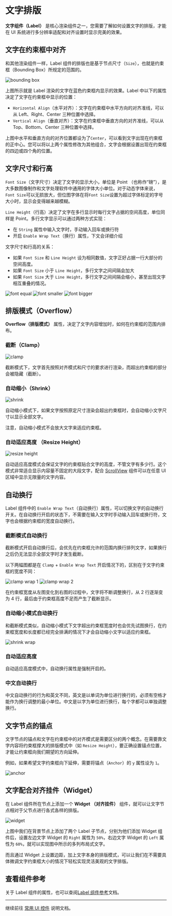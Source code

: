 # 文字排版

**文字组件（Label）** 是核心渲染组件之一，您需要了解如何设置文字的排版，才能在 UI 系统进行多分辨率适配和对齐设置时显示完美的效果。

## 文字在约束框中对齐

和其他渲染组件一样，Label 组件的排版也是基于节点尺寸（`Size`），也就是约束框（Bounding Box）所规定的范围的。

![bounding box](label-layout/label_in_boundingbox.jpg)

上图所示就是 Label 渲染的文字在蓝色约束框内显示的效果。Label 中以下的属性决定了文字在约束框中显示的位置：

- `Horizontal Align`（水平对齐）：文字在约束框中水平方向的对齐准线，可以从 Left、Right、Center 三种位置中选择。
- `Vertical Align`（垂直对齐）：文字在约束框中垂直方向的对齐准线，可以从 Top、Bottom、Center 三种位置中选择。

上图中水平和垂直方向的对齐位置都设为了`Center`，可以看到文字出现在约束框的正中心。您可以将以上两个属性修改为其他组合，文字会根据设置出现在约束框的四边或四个角的位置。

## 文字尺寸和行高

`Font Size`（文字尺寸）决定了文字的显示大小，单位是 Point （也称作“磅”），是大多数图像制作和文字处理软件中通用的字体大小单位。对于动态字体来说，`Font Size`可以无损放大，但位图字体在将`Font Size`设置为超过字体标定的字号大小时，显示会变得越来越模糊。

`Line Height`（行高）决定了文字在多行显示时每行文字占据的空间高度，单位同样是 Point。多行文字显示可以通过两种方式实现：

- 在 `String` 属性中输入文字时，手动输入回车或换行符
- 开启 `Enable Wrap Text`（换行）属性，下文会详细介绍

文字尺寸和行高的关系：

- 如果 `Font Size` 和 `Line Height` 设为相同数值，文字正好占据一行大部分的空间高度。
- 如果 `Font Size` 小于 `Line Height`，多行文字之间间隔会加大
- 如果 `Font Size` 大于 `Line Height`，多行文字之间间隔会缩小，甚至出现文字相互重叠的情况。

![font equal](label-layout/font_equal_line_height.jpg)  ![font smaller](label-layout/font_smaller.jpg)  ![font bigger](label-layout/font_bigger.jpg)

## 排版模式（Overflow）

**Overflow（排版模式）** 属性，决定了文字内容增加时，如何在约束框的范围内排布。

### 截断（Clamp）

![clamp](label-layout/clamp.jpg)

截断模式下，文字首先按照对齐模式和尺寸的要求进行渲染，而超出约束框的部分会被隐藏（截断）。

### 自动缩小（Shrink）

![shrink](label-layout/shrink.jpg)

自动缩小模式下，如果文字按照原定尺寸渲染会超出约束框时，会自动缩小文字尺寸以显示全部文字。

注意，自动缩小模式不会放大文字来适应约束框。

### 自动适应高度 （Resize Height）

![resize height](label-layout/resize_height.jpg)

自动适应高度模式会保证文字的约束框贴合文字的高度，不管文字有多少行。这个模式非常适合显示内容量不固定的大段文字，配合 [ScrollView](../components/scrollview.md) 组件可以在任意 UI 区域中显示无限量的文字内容。

## 自动换行

Label 组件中的 `Enable Wrap Text`（自动换行）属性，可以切换文字的自动换行开关。在自动换行开启的状态下，不需要在输入文字时手动输入回车或换行符，文字也会根据约束框的宽度自动换行。

### 截断模式自动换行

截断模式开启自动换行后，会优先在约束框允许的范围内换行排列文字，如果换行之后仍无法显示全部文字时才发生截断。

以下两幅图都是在 `Clamp` + `Enable Wrap Text` 开启情况下的，区别在于文字约束框的宽度不同：

![clamp wrap 1](label-layout/clamp_wrap1.jpg)  ![clamp wrap 2](label-layout/clamp_wrap2.jpg)

在约束框宽度从左图变化到右图的过程中，文字将不断调整换行，从 2 行逐渐变为 4 行，最后由于约束框高度不足而产生了截断显示。

### 自动缩小模式自动换行

和截断模式类似，自动缩小模式下文字超出约束框宽度时也会优先试图换行，在约束框宽度和长度都已经完全排满的情况下才会自动缩小文字以适应约束框。

![shrink wrap](label-layout/shrink_wrap.jpg)

### 自动适应高度

自动适应高度模式中，自动换行属性是强制开启的。

### 中文自动换行

中文自动换行的行为和英文不同，英文是以单词为单位进行换行的，必须有空格才能作为换行调整的最小单位。中文是以字为单位进行换行，每个字都可以单独调整换行。


## 文字节点的锚点

文字节点的锚点和文字在约束框中的对齐模式是需要区分的两个概念。在需要靠文字内容将约束框撑大的排版模式中（如 `Resize Height`），要正确设置锚点位置，才能让约束框向我们期望的方向延伸。

例如，如果希望文字约束框向下延伸，需要将锚点（`Anchor`）的 `y` 属性设为 `1`。

![anchor](label-layout/anchor.jpg)

## 文字配合对齐挂件（Widget）

在 Label 组件所在节点上添加一个 **Widget （对齐挂件）** 组件，就可以让文字节点相对于父节点进行各式各样的排版。

![widget](label-layout/widget.jpg)

上图中我们在背景节点上添加了两个 Label 子节点，分别为他们添加 Widget 组件后，设置左边文字 Widget 的 `Right` 属性为 `50%`，右边文字 Widget 的 `Left` 属性为 `60%`，就可以实现图中所示的多列布局式文字。

而且通过 Widget 上设置边距，加上文字本身的排版模式，可以让我们在不需要具体微调文字约束框大小的情况下轻松实现灵活美观的文字排版。


## 查看组件参考

关于 Label 组件的属性，也可以查阅[Label 组件参考](../components/label.md)文档。

---

继续前往 [常用 UI 控件](ui-components.md) 说明文档。